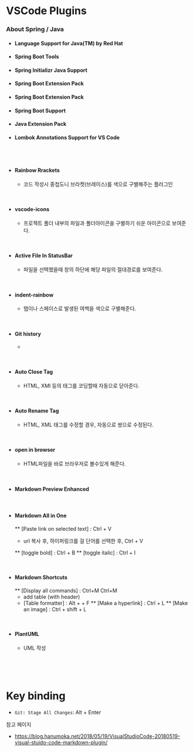 # VSCode Plugins

### About Spring / Java
- #### Language Support for Java(TM) by Red Hat

- #### Spring Boot Tools

- #### Spring Initializr Java Support

- #### Spring Boot Extension Pack

- #### Spring Boot Extension Pack

- #### Spring Boot Support

- #### Java Extension Pack

- #### Lombok Annotations Support for VS Code

<br><br>

- #### Rainbow Rrackets
  - 코드 작성시 중첩도니 브라켓(브레이스)를 색으로 구별해주는 플러그인

<br>

- #### vscode-icons
  - 프로젝트 폴더 내부의 파일과 폴더아이콘을 구별하기 쉬운 아이콘으로 보여준다.

<br>

- #### Active File In StatusBar
  - 파일을 선택했을때 창의 하단에 해당 파일의 절대경로를 보여준다.

<br>

- #### indent-rainbow
  - 탭이나 스페이스로 발생된 여백을 색으로 구별해준다.

<br>

- #### Git history
  - 

<br>

- #### Auto Close Tag
  - HTML, XMl 등의 태그를 코딩할때 자동으로 닫아준다.

<br>

- #### Auto Rename Tag
  - HTML, XML 태그를 수정할 경우, 자동으로 쌍으로 수정된다.

<br>

- #### open in browser
  - HTML파일을 바로 브라우저로 볼수있게 해준다.

<br>

- #### Markdown Preview Enhanced

<br>

- #### Markdown All in One
  ** [Paste link on selected text] : Ctrl + V
    - url 복사 후, 하이퍼링크를 걸 단어를 선택한 후, Ctrl + V

  ** [toggle bold] : Ctrl + B
  ** [toggle italic] : Ctrl + I

<br>

- #### Markdown Shortcuts
  ** [Display all commands] : Ctrl+M Ctrl+M
   - add table (with header)
   - [Table formatter] : Alt + <Shift> + F
  ** [Make a hyperlink] : Ctrl + L
  ** [Make an image] : Ctrl + shift + L

<br>

- #### PlantUML
  - UML 작성

<br>
<br>
<br>


# Key binding
- `Git: Stage All Changes`: Alt + Enter






참고 페이지
 - https://blog.hanumoka.net/2018/05/19/VisualStudioCode-20180519-visual-stuido-code-markdown-plugin/
